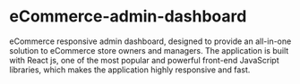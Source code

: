 # eCommerce-admin-dashboard
 eCommerce responsive admin dashboard, designed to provide an all-in-one solution to eCommerce store owners and managers. The application is built with React js, one of the most popular and powerful front-end JavaScript libraries, which makes the application highly responsive and fast.
